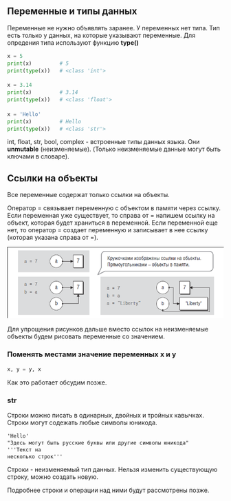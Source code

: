 ## Переменные и типы данных

Переменные не нужно объявлять заранее. У переменных нет типа. Тип есть только у данных, на которые указывают переменные. Для опредения типа используют функцию **type()**
```python
x = 5
print(x)         # 5
print(type(x))   # <class 'int'>

x = 3.14
print(x)         # 3.14
print(type(x))   # <class 'float'>

x = 'Hello'
print(x)         # Hello
print(type(x))   # <class 'str'>
```
int, float, str, bool, complex - встроенные типы данных языка. Они **unmutable** (неизменяемые). (Только неизменяемые данные могут быть ключами в словаре).

## Ссылки на объекты

Все переменные содержат только ссылки на объекты.

Оператор = связывает переменную с объектом в памяти через ссылку. Если переменная уже существует, то справа от = напишем ссылку на объект, которая будет храниться в переменной. Если переменной еще нет, то оператор = создает переменную и записывает в нее ссылку (которая указана справа от =).

![](/assets/reference.png)

Для упрощения рисунков дальше вместо ссылок на неизменяемые объекты будем рисовать переменные со значением.

### Поменять местами значение переменных x и y

```python
x, y = y, x
```

Как это работает обсудим позже.

### str

Строки можно писать в одинарных, двойных и тройных кавычках. Строки могут содежать любые символы юникода.

```
'Hello'
"Здесь могут быть русские буквы или другие символы юникода"
'''Текст на 
несколько строк'''
```
Строки - неизменяемый тип данных. Нельзя изменить существующую строку, можно создать новую.

Подробнее строки и операции над ними будут рассмотрены позже.